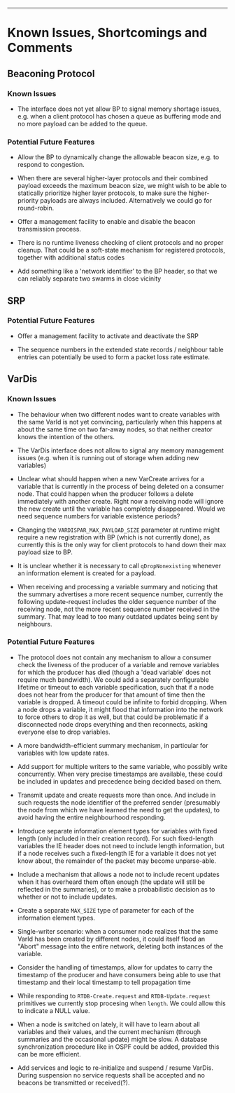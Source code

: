---

# Known Issues, Shortcomings and Comments

## Beaconing Protocol

### Known Issues

- The interface does not yet allow BP to signal memory shortage
  issues, e.g. when a client protocol has chosen a queue as buffering
  mode and no more payload can be added to the queue.


### Potential Future Features

- Allow the BP to dynamically change the allowable beacon size,
  e.g. to respond to congestion.

- When there are several higher-layer protocols and their combined
  payload exceeds the maximum beacon size, we might wish to be able to
  statically prioritize higher layer protocols, to make sure the
  higher-priority payloads are always included. Alternatively we could
  go for round-robin.
  
- Offer a management facility to enable and disable the beacon
  transmission process.
  
- There is no runtime liveness checking of client protocols and no
  proper cleanup. That could be a soft-state mechanism for registered
  protocols, together with additional status codes

- Add something like a 'network identifier' to the BP header, so that
  we can reliably separate two swarms in close vicinity


## SRP

### Potential Future Features

- Offer a management facility to activate and deactivate the SRP

- The sequence numbers in the extended state records / neighbour table
  entries can potentially be used to form a packet loss rate estimate.


## VarDis


### Known Issues

- The behaviour when two different nodes want to create variables with
  the same VarId is not yet convincing, particularly when this happens
  at about the same time on two far-away nodes, so that neither
  creator knows the intention of the others.

- The VarDis interface does not allow to signal any memory management
  issues (e.g. when it is running out of storage when adding new variables)

- Unclear what should happen when a new VarCreate arrives for a variable
  that is currently in the process of being deleted on a consumer
  node. That could happen when the producer follows a delete
  immediately with another create. Right now a receiving node will
  ignore the new create until the variable has completely
  disappeared. Would we need sequence numbers for variable existence
  periods?

- Changing the `VARDISPAR_MAX_PAYLOAD_SIZE` parameter at runtime might
  require a new registration with BP (which is not currently done), as
  currently this is the only way for client protocols to hand down
  their max payload size to BP.

- It is unclear whether it is necessary to call `qDropNonexisting`
  whenever an information element is created for a payload. 

- When receiving and processing a variable summary and noticing that
  the summary advertises a more recent sequence number, currently the
  following update-request includes the older sequence number of the
  receiving node, not the more recent sequence number received in the
  summary. That may lead to too many outdated updates being sent by
  neighbours.


### Potential Future Features

- The protocol does not contain any mechanism to allow a consumer
  check the liveness of the producer of a variable and remove
  variables for which the producer has died (though a 'dead variable'
  does not require much bandwidth). We could add a separately
  configurable lifetime or timeout to each variable specification,
  such that if a node does not hear from the producer for that amount
  of time then the variable is dropped. A timeout could be infinite to
  forbid dropping. When a node drops a variable, it might flood that
  information into the network to force others to drop it as well, but
  that could be problematic if a disconnected node drops everything
  and then reconnects, asking everyone else to drop variables.

- A more bandwidth-efficient summary mechanism, in particular for
  variables with low update rates.

- Add support for multiple writers to the same variable, who possibly
  write concurrently. When very precise timestamps are available,
  these could be included in updates and precedence being decided
  based on them.

- Transmit update and create requests more than once. And include in
  such requests the node identifier of the preferred sender
  (presumably the node from which we have learned the need to get the
  updates), to avoid having the entire neighbourhood responding.

- Introduce separate information element types for variables with
  fixed length (only included in their creation record). For such
  fixed-length variables the IE header does not need to include length
  information, but if a node receives such a fixed-length IE for a
  variable it does not yet know about, the remainder of the packet may
  become unparse-able.

- Include a mechanism that allows a node not to include recent updates
  when it has overheard them often enough (the update will still be
  reflected in the summaries), or to make a probabilistic decision as
  to whether or not to include updates.

- Create a separate `MAX_SIZE` type of parameter for each of the
  information element types.

- Single-writer scenario: when a consumer node realizes that the same
  VarId has been created by different nodes, it could itself flood an
  "Abort" message into the entire network, deleting both instances of
  the variable.

- Consider the handling of timestamps, allow for updates to carry the
  timestamp of the producer and have consumers being able to use that
  timestamp and their local timestamp to tell propagation time

- While responding to `RTDB-Create.request` and `RTDB-Update.request`
  primitives we currently stop procesing when `length`. We could allow
  this to indicate a NULL value.

- When a node is switched on lately, it will have to learn about all
  variables and their values, and the current mechanism (through
  summaries and the occasional update) might be slow. A database
  synchronization procedure like in OSPF could be added, provided this
  can be more efficient.

- Add services and logic to re-initialize and suspend / resume
  VarDis. During suspension no service requests shall be accepted and
  no beacons be transmitted or received(?).

